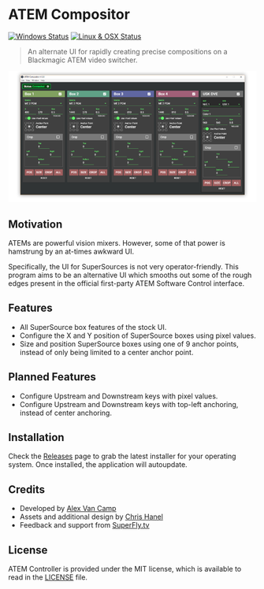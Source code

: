 # ATEM Compositor

[![Windows Status](https://ci.appveyor.com/api/projects/status/qr7b0at8kahdinow/branch/master?svg=true)](https://ci.appveyor.com/project/supportclass/atem-compositor/branch/master)
[![Linux & OSX Status](https://travis-ci.com/TipoftheHats/atem-compositor.svg?branch=master)](https://travis-ci.com/TipoftheHats/atem-compositor)

> An alternate UI for rapidly creating precise compositions on a Blackmagic ATEM video switcher.

[![screenshot](media/readme_screenshot.png)](https://raw.githubusercontent.com/TipoftheHats/atem-compositor/master/media/full_screenshot.png)

## Motivation
ATEMs are powerful vision mixers. However, some of that power is hamstrung by an at-times awkward UI.

Specifically, the UI for SuperSources is not very operator-friendly. This program aims to be an alternative UI which smooths out some of the rough edges present in the official first-party ATEM Software Control interface.

## Features
- All SuperSource box features of the stock UI.
- Configure the X and Y position of SuperSource boxes using pixel values.
- Size and position SuperSource boxes using one of 9 anchor points, instead of only being limited to a center anchor point. 

## Planned Features
- Configure Upstream and Downstream keys with pixel values.
- Configure Upstream and Downstream keys with top-left anchoring, instead of center anchoring.

## Installation
Check the [Releases](https://github.com/tipofthehats/atem-controller/releases) page to grab the latest installer for your operating system.
Once installed, the application will autoupdate.

## Credits
- Developed by [Alex Van Camp](https://twitter.com/vancamp)
- Assets and additional design by [Chris Hanel](https://twitter.com/chrishanel)
- Feedback and support from [SuperFly.tv](http://superfly.tv/)

## License
ATEM Controller is provided under the MIT license, which is available to read in the 
[LICENSE](https://github.com/tipofthehats/atem-controller/blob/master/LICENSE) file.
